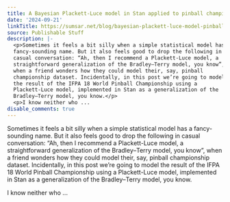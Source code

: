 ```yaml
---
title: A Bayesian Plackett-Luce model in Stan applied to pinball championship data
date: '2024-09-21'
linkTitle: https://sumsar.net/blog/bayesian-plackett-luce-model-pinball-competition/
source: Publishable Stuff
description: |-
  <p>Sometimes it feels a bit silly when a simple statistical model has a
  fancy-sounding name. But it also feels good to drop the following in
  casual conversation: “Ah, then I recommend a Plackett-Luce model, a
  straightforward generalization of the Bradley–Terry model, you know”,
  when a friend wonders how they could model their, say, pinball
  championship dataset. Incidentally, in this post we’re going to model
  the result of the IFPA 18 World Pinball Championship using a
  Plackett-Luce model, implemented in Stan as a generalization of the
  Bradley–Terry model, you know.</p>
  <p>I know neither who ...
disable_comments: true
---
```

<p>Sometimes it feels a bit silly when a simple statistical model has a
fancy-sounding name. But it also feels good to drop the following in
casual conversation: “Ah, then I recommend a Plackett-Luce model, a
straightforward generalization of the Bradley–Terry model, you know”,
when a friend wonders how they could model their, say, pinball
championship dataset. Incidentally, in this post we’re going to model
the result of the IFPA 18 World Pinball Championship using a
Plackett-Luce model, implemented in Stan as a generalization of the
Bradley–Terry model, you know.</p>
<p>I know neither who ...